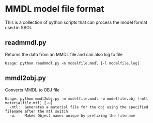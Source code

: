 # MMDL model file format
This is a collection of python scripts that can process the model format used in SBOL

## readmmdl.py
Returns the data from an MMDL file and can also log to file
```Commandline
Usage: python readmmdl.py -m modelfile.mmdl [-l modelfile.log]
```

## mmdl2obj.py
Converts MMDL to OBJ file
```Commandline
Usage: python mmdl2obj.py -m modelfile.mmdl -o modelfile.obj [-mtl materialfile.mtl] [-u]
  -mtl:  Generates a material file for the obj using the specified filename after the mtl switch
  -u:    Makes Object names unique by prefixing the filename
```

